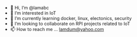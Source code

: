 - 👋 Hi, I’m @lamabc
- 👀 I’m interested in IoT
- 🌱 I’m currently learning docker, linux, electonics, security
- 💞️ I’m looking to collaborate on RPI projects related to IoT
- 📫 How to reach me ... lamdum@yahoo.com

<!---
lamabc/lamabc is a ✨ special ✨ repository because its `README.md` (this file) appears on your GitHub profile.
You can click the Preview link to take a look at your changes.
--->
